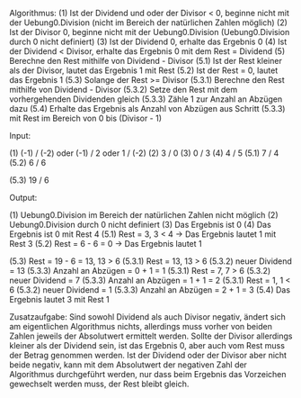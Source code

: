 Algorithmus:
(1) Ist der Dividend und oder der Divisor < 0, beginne nicht mit der Uebung0.Division (nicht im Bereich der natürlichen Zahlen möglich)
(2) Ist der Divisor 0, beginne nicht mit der Uebung0.Division (Uebung0.Division durch 0 nicht definiert)
(3) Ist der Dividend 0, erhalte das Ergebnis 0
(4) Ist der Dividend < Divisor, erhalte das Ergebnis 0 mit dem Rest = Dividend
(5) Berechne den Rest mithilfe von Dividend - Divisor
(5.1) Ist der Rest kleiner als der Divisor, lautet das Ergebnis 1 mit Rest
(5.2) Ist der Rest = 0, lautet das Ergebnis 1
(5.3) Solange der Rest >= Divisor
(5.3.1) Berechne den Rest mithilfe von Dividend - Divisor
(5.3.2) Setze den Rest mit dem vorhergehenden Dividenden gleich
(5.3.3) Zähle 1 zur Anzahl an Abzügen dazu
(5.4) Erhalte das Ergebnis als Anzahl von Abzügen aus Schritt (5.3.3) mit Rest im Bereich von 0 bis (Divisor - 1)

Input:

(1) (-1) / (-2) oder (-1) / 2 oder 1 / (-2)
(2) 3 / 0
(3) 0 / 3
(4) 4 / 5
(5.1) 7 / 4
(5.2) 6 / 6

(5.3) 19 / 6

Output: 

(1) Uebung0.Division im Bereich der natürlichen Zahlen nicht möglich
(2) Uebung0.Division durch 0 nicht definiert
(3) Das Ergebnis ist 0
(4) Das Ergebnis ist 0 mit Rest 4
(5.1) Rest = 3, 3 < 4 → Das Ergebnis lautet 1 mit Rest 3
(5.2) Rest = 6 - 6 = 0 → Das Ergebnis lautet 1

(5.3) Rest = 19 - 6 = 13, 13 > 6
(5.3.1) Rest = 13, 13 > 6
(5.3.2) neuer Dividend = 13
(5.3.3) Anzahl an Abzügen = 0 + 1 = 1
(5.3.1) Rest = 7, 7 > 6
(5.3.2) neuer Dividend = 7
(5.3.3) Anzahl an Abzügen = 1 + 1 = 2
(5.3.1) Rest = 1, 1 < 6
(5.3.2) neuer Dividend = 1
(5.3.3) Anzahl an Abzügen = 2 + 1 = 3
(5.4) Das Ergebnis lautet 3 mit Rest 1

Zusatzaufgabe:
Sind sowohl Dividend als auch Divisor negativ, ändert sich am eigentlichen Algorithmus nichts, allerdings muss vorher
von beiden Zahlen jeweils der Absolutwert ermittelt werden. Sollte der Divisor allerdings kleiner als der Dividend sein,
ist das Ergebnis 0, aber auch vom Rest muss der Betrag genommen werden.
Ist der Dividend oder der Divisor aber nicht beide negativ, kann mit dem Absolutwert der negativen Zahl der Algorithmus
durchgeführt werden, nur dass beim Ergebnis das Vorzeichen gewechselt werden muss, der Rest bleibt gleich.